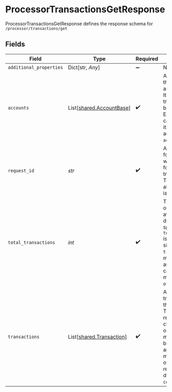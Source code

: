 # ProcessorTransactionsGetResponse

ProcessorTransactionsGetResponse defines the response schema for `/processor/transactions/get`


## Fields

| Field                                                                                                                                                                                                                                                | Type                                                                                                                                                                                                                                                 | Required                                                                                                                                                                                                                                             | Description                                                                                                                                                                                                                                          |
| ---------------------------------------------------------------------------------------------------------------------------------------------------------------------------------------------------------------------------------------------------- | ---------------------------------------------------------------------------------------------------------------------------------------------------------------------------------------------------------------------------------------------------- | ---------------------------------------------------------------------------------------------------------------------------------------------------------------------------------------------------------------------------------------------------- | ---------------------------------------------------------------------------------------------------------------------------------------------------------------------------------------------------------------------------------------------------- |
| `additional_properties`                                                                                                                                                                                                                              | Dict[str, *Any*]                                                                                                                                                                                                                                     | :heavy_minus_sign:                                                                                                                                                                                                                                   | N/A                                                                                                                                                                                                                                                  |
| `accounts`                                                                                                                                                                                                                                           | List[[shared.AccountBase](../../models/shared/accountbase.md)]                                                                                                                                                                                       | :heavy_check_mark:                                                                                                                                                                                                                                   | An array containing the `accounts` associated with the Item for which transactions are being returned. Each transaction can be mapped to its corresponding account via the `account_id` field.                                                       |
| `request_id`                                                                                                                                                                                                                                         | *str*                                                                                                                                                                                                                                                | :heavy_check_mark:                                                                                                                                                                                                                                   | A unique identifier for the request, which can be used for troubleshooting. This identifier, like all Plaid identifiers, is case sensitive.                                                                                                          |
| `total_transactions`                                                                                                                                                                                                                                 | *int*                                                                                                                                                                                                                                                | :heavy_check_mark:                                                                                                                                                                                                                                   | The total number of transactions available within the date range specified. If `total_transactions` is larger than the size of the `transactions` array, more transactions are available and can be fetched via manipulating the `offset` parameter. |
| `transactions`                                                                                                                                                                                                                                       | List[[shared.Transaction](../../models/shared/transaction.md)]                                                                                                                                                                                       | :heavy_check_mark:                                                                                                                                                                                                                                   | An array containing transactions from the account. Transactions are returned in reverse chronological order, with the most recent at the beginning of the array. The maximum number of transactions returned is determined by the `count` parameter. |